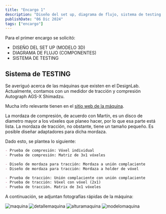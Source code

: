 ```yaml
---
title: "Encargo 1"
description: "Diseño del set up, diagrama de flujo, sistema de testing."
publishDate: "06 Dic 2024"
tags: ["encargo"]
---
```


Para el primer encargo se solicitó:

- DISEÑO DEL SET UP (MODELO 3D)
- DIAGRAMA DE FLUJO (COMPONENTES)
- SISTEMA DE TESTING

## Sistema de TESTING

Se averiguó acerca de las máquinas que existen en el DesignLab.
Actualmente, contamos con un medidor de tracción y compresión Autograph AGS-X Shimadzu. 

Mucha info relevante tienen en el [sitio web de la máquina](https://www.shimadzu.com/an/products/materials-testing/uni-ttm/autograph-ags-x-series/index.html).

La mordaza de compresión, de acuerdo con Martín, es un disco de diametro mayor a los vóxeles que planeo hacer, por lo que esa parte está lista.
La mordaza de tracción, no obstante, tiene un tamaño pequeño. Es posible diseñar adaptadores para dicha mordaza.

Dado esto, se plantea lo siguiente:

```md
- Prueba de compresión: Vóxel individual
- Prueba de compresión: Matriz de 3x1 vóxeles

- Diseño de mordaza para tracción: Mordaza a unión complaciente
- Diseño de mordaza para tracción: Mordaza a holder de vóxel

- Prueba de tracción: Unión complaciente con unión complaciente
- Prueba de tracción: Vóxel con vóxel (2x1)
- Prueba de tracción. Matrix de 3x1 vóxeles
```

A continuación, se adjuntan fotografías rápidas de la máquina:

![maquina](https://github.com/user-attachments/assets/73943a6c-b606-46e9-a32e-7bc181aca0b2)
![detallemaquina](https://github.com/user-attachments/assets/1cba9e2c-dcb5-4fcb-ac75-29a742efab10)
![alturamaquina](https://github.com/user-attachments/assets/60cc2d95-db65-457d-8446-fb8dd130b321)
![modelomaquina](https://github.com/user-attachments/assets/1973782b-4026-4f62-98dc-d6fc7d5aa023)

